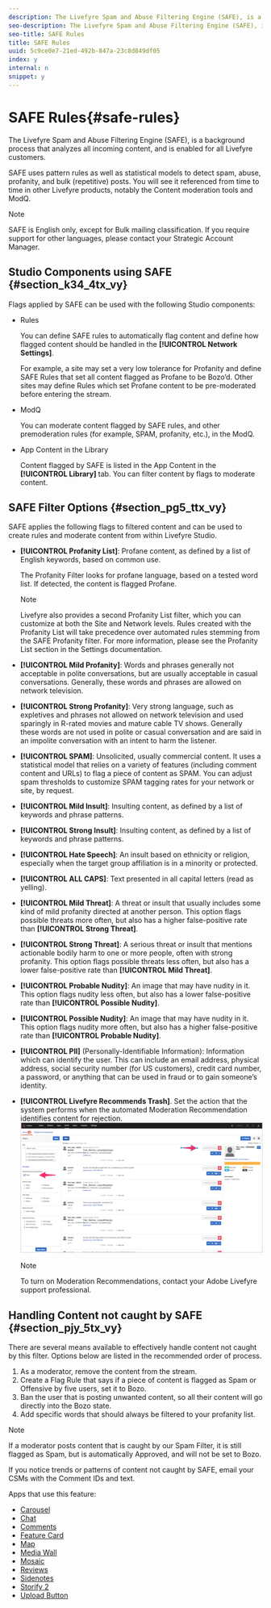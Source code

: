 ```yaml
---
description: The Livefyre Spam and Abuse Filtering Engine (SAFE), is a background process that analyzes all incoming content, and is enabled for all Livefyre customers.
seo-description: The Livefyre Spam and Abuse Filtering Engine (SAFE), is a background process that analyzes all incoming content, and is enabled for all Livefyre customers.
seo-title: SAFE Rules
title: SAFE Rules
uuid: 5c9ce0e7-21ed-492b-847a-23c8d849df05
index: y
internal: n
snippet: y
---
```


# SAFE Rules{#safe-rules}

The Livefyre Spam and Abuse Filtering Engine (SAFE), is a background process that analyzes all incoming content, and is enabled for all Livefyre customers.

<a id="section_m1m_dtx_vy"></a>

SAFE uses pattern rules as well as statistical models to detect spam, abuse, profanity, and bulk (repetitive) posts. You will see it referenced from time to time in other Livefyre products, notably the Content moderation tools and ModQ.

>[!NOTE]
>
>SAFE is English only, except for Bulk mailing classification. If you require support for other languages, please contact your Strategic Account Manager.

## Studio Components using SAFE {#section_k34_4tx_vy}

Flags applied by SAFE can be used with the following Studio components:

* Rules

  You can define SAFE rules to automatically flag content and define how flagged content should be handled in the **[!UICONTROL Network Settings]**.

  For example, a site may set a very low tolerance for Profanity and define SAFE Rules that set all content flagged as Profane to be Bozo’d. Other sites may define Rules which set Profane content to be pre-moderated before entering the stream.

* ModQ

  You can moderate content flagged by SAFE rules, and other premoderation rules (for example, SPAM, profanity, etc.), in the ModQ. 

* App Content in the Library

  Content flagged by SAFE is listed in the App Content in the **[!UICONTROL Library]** tab. You can filter content by flags to moderate content.

## SAFE Filter Options {#section_pg5_ttx_vy}

SAFE applies the following flags to filtered content and can be used to create rules and moderate content from within Livefyre Studio.

* **[!UICONTROL Profanity List]**: Profane content, as defined by a list of English keywords, based on common use.

  The Profanity Filter looks for profane language, based on a tested word list. If detected, the content is flagged Profane.

  >[!NOTE]
  >
  >Livefyre also provides a second Profanity List filter, which you can customize at both the Site and Network levels. Rules created with the Profanity List will take precedence over automated rules stemming from the SAFE Profanity filter. For more information, please see the Profanity List section in the Settings documentation.

* **[!UICONTROL Mild Profanity]**: Words and phrases generally not acceptable in polite conversations, but are usually acceptable in casual conversations. Generally, these words and phrases are allowed on network television. 
* **[!UICONTROL Strong Profanity]**: Very strong language, such as expletives and phrases not allowed on network television and used sparingly in R-rated movies and mature cable TV shows. Generally these words are not used in polite or casual conversation and are said in an impolite conversation with an intent to harm the listener.
* **[!UICONTROL SPAM]**: Unsolicited, usually commercial content. It uses a statistical model that relies on a variety of features (including comment content and URLs) to flag a piece of content as SPAM. You can adjust spam thresholds to customize SPAM tagging rates for your network or site, by request.
* **[!UICONTROL Mild Insult]**: Insulting content, as defined by a list of keywords and phrase patterns.
* **[!UICONTROL Strong Insult]**: Insulting content, as defined by a list of keywords and phrase patterns.
* **[!UICONTROL Hate Speech]**: An insult based on ethnicity or religion, especially when the target group affiliation is in a minority or protected.
* **[!UICONTROL ALL CAPS]**: Text presented in all capital letters (read as yelling).
* **[!UICONTROL Mild Threat]**: A threat or insult that usually includes some kind of mild profanity directed at another person. This option flags possible threats more often, but also has a higher false-positive rate than **[!UICONTROL Strong Threat]**. 

* **[!UICONTROL Strong Threat]**: A serious threat or insult that mentions actionable bodily harm to one or more people, often with strong profanity. This option flags possible threats less often, but also has a lower false-positive rate than **[!UICONTROL Mild Threat]**. 

* **[!UICONTROL Probable Nudity]**: An image that may have nudity in it. This option flags nudity less often, but also has a lower false-positive rate than **[!UICONTROL Possible Nudity]**.

* **[!UICONTROL Possible Nudity]**: An image that may have nudity in it. This option flags nudity more often, but also has a higher false-positive rate than **[!UICONTROL Probable Nudity]**.

* **[!UICONTROL PII]** (Personally-Identifiable Information): Information which can identify the user. This can include an email address, physical address, social security number (for US customers), credit card number, a password, or anything that can be used in fraud or to gain someone’s identity.
* **[!UICONTROL Livefyre Recommends Trash]**. Set the action that the system performs when the automated Moderation Recommendation identifies content for rejection.  ![](assets/mod_reco1.png)

  >[!NOTE]
  >
  >To turn on Moderation Recommendations, contact your Adobe Livefyre support professional.

## Handling Content not caught by SAFE {#section_pjy_5tx_vy}

There are several means available to effectively handle content not caught by this filter. Options below are listed in the recommended order of process.

1. As a moderator, remove the content from the stream.
1. Create a Flag Rule that says if a piece of content is flagged as Spam or Offensive by five users, set it to Bozo.
1. Ban the user that is posting unwanted content, so all their content will go directly into the Bozo state.
1. Add specific words that should always be filtered to your profanity list.

>[!NOTE]
>
>If a moderator posts content that is caught by our Spam Filter, it is still flagged as Spam, but is automatically Approved, and will not be set to Bozo.

If you notice trends or patterns of content not caught by SAFE, email your CSMs with the Comment IDs and text.

<a id="section_blk_ccj_h1b"></a>

Apps that use this feature:

* [Carousel](../c-carousel-app/c-carousel-app.md#c_carousel_app)
* [Chat](../c-chat-app/c-chat-app.md#c_chat_app)
* [Comments](c_comments_app.md#c_comments_app)
* [Feature Card](../c-feature-card-app/c-feature-card-app.md#c_feature_card_app)
* [Map](../c-map-app/c-map-app.md#c_map_app)
* [Media Wall](../c-media-wall-app/c-media-wall-app.md#c_media_wall_app)
* [Mosaic](../c-mosaic-app/c-mosaic-app.md#c_mosaic_app)
* [Reviews](../c-reviews-app/c-reviews-app.md#c_reviews_app)
* [Sidenotes](../c-sidenotes-app/c-sidenotes-app.md#c_sidenotes_app)
* [Storify 2](../c-storify2/c-storify2.md#c_storify2)
* [Upload Button](../c-upload-button-app/c-upload-button-app.md#c_upload_button_app)

